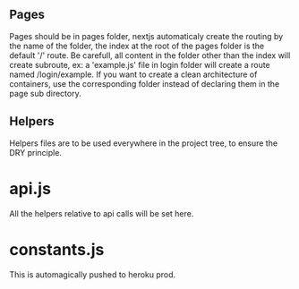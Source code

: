 ## Pages

Pages should be in pages folder, nextjs automaticaly create the routing by the name of the folder, the index at the root of the pages folder is the default '/' route. Be carefull, all content in the folder other than the index will create subroute, ex: a 'example.js' file in login folder will create a route named /login/example. If you want to create a clean architecture of containers, use the corresponding folder instead of declaring them in the page sub directory.

## Helpers

Helpers files are to be used everywhere in the project tree, to ensure the DRY principle.

# api.js

All the helpers relative to api calls will be set here.

# constants.js

This is automagically pushed to heroku prod.

